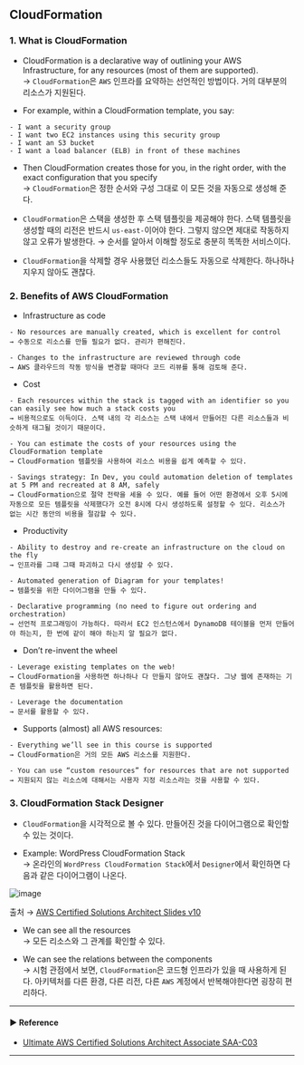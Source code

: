 ## CloudFormation
### 1. What is CloudFormation
- CloudFormation is a declarative way of outlining your AWS Infrastructure, for any resources (most of them are supported).  
→ `CloudFormation`은 `AWS` 인프라를 요약하는 선언적인 방법이다. 거의 대부분의 리소스가 지원된다.

- For example, within a CloudFormation template, you say:
~~~
- I want a security group
- I want two EC2 instances using this security group
- I want an S3 bucket
- I want a load balancer (ELB) in front of these machines
~~~

- Then CloudFormation creates those for you, in the right order, with the exact configuration that you specify  
→ `CloudFormation`은 정한 순서와 구성 그대로 이 모든 것을 자동으로 생성해 준다.

- `CloudFormation`은 스택을 생성한 후 스택 템플릿을 제공해야 한다. 스택 템플릿을 생성할 때의 리전은 반드시 `us-east-`이어야 한다. 그렇지 않으면 제대로 작동하지 않고 오류가 발생한다.
→ 순서를 알아서 이해할 정도로 충분히 똑똑한 서비스이다. 

- `CloudFormation`을 삭제할 경우 사용했던 리소스들도 자동으로 삭제한다. 하나하나 지우지 않아도 괜찮다.

### 2. Benefits of AWS CloudFormation
- Infrastructure as code
~~~
- No resources are manually created, which is excellent for control
→ 수동으로 리소스를 만들 필요가 없다. 관리가 편해진다.

- Changes to the infrastructure are reviewed through code
→ AWS 클라우드의 작동 방식을 변경할 때마다 코드 리뷰를 통해 검토해 준다. 
~~~

- Cost
~~~
- Each resources within the stack is tagged with an identifier so you can easily see how much a stack costs you
→ 비용적으로도 이득이다. 스택 내의 각 리소스는 스택 내에서 만들어진 다른 리소스들과 비슷하게 태그될 것이기 때문이다.

- You can estimate the costs of your resources using the CloudFormation template
→ CloudFormation 템플릿을 사용하여 리소스 비용을 쉽게 예측할 수 있다.

- Savings strategy: In Dev, you could automation deletion of templates at 5 PM and recreated at 8 AM, safely
→ CloudFormation으로 절약 전략을 세울 수 있다. 예를 들어 어떤 환경에서 오후 5시에 자동으로 모든 템플릿을 삭제했다가 오전 8시에 다시 생성하도록 설정할 수 있다. 리소스가 없는 시간 동안의 비용을 절감할 수 있다.
~~~

- Productivity
~~~
- Ability to destroy and re-create an infrastructure on the cloud on the fly
→ 인프라를 그때 그때 파괴하고 다시 생성할 수 있다.

- Automated generation of Diagram for your templates!
→ 템플릿을 위한 다이어그램을 만들 수 있다.

- Declarative programming (no need to figure out ordering and orchestration)
→ 선언적 프로그래밍이 가능하다. 따라서 EC2 인스턴스에서 DynamoDB 테이블을 먼저 만들어야 하는지, 한 번에 같이 해야 하는지 알 필요가 없다.
~~~

- Don’t re-invent the wheel
~~~
- Leverage existing templates on the web!
→ CloudFormation을 사용하면 하나하나 다 만들지 않아도 괜찮다. 그냥 웹에 존재하는 기존 템플릿을 활용하면 된다.

- Leverage the documentation
→ 문서를 활용할 수 있다. 
~~~

- Supports (almost) all AWS resources:
~~~
- Everything we’ll see in this course is supported
→ CloudFormation은 거의 모든 AWS 리소스를 지원한다.

- You can use “custom resources” for resources that are not supported
→ 지원되지 않는 리소스에 대해서는 사용자 지정 리소스라는 것을 사용할 수 있다.
~~~

### 3. CloudFormation Stack Designer
- `CloudFormation`을 시각적으로 볼 수 있다. 만들어진 것을 다이어그램으로 확인할 수 있는 것이다.

- Example: WordPress CloudFormation Stack  
→ 온라인의 `WordPress CloudFormation Stack`에서 `Designer`에서 확인하면 다음과 같은 다이어그램이 나온다.

![image](https://github.com/sanguk2794/AWS/assets/97398071/17700a22-22ed-4a1a-961e-67150eee31c1)

출처 → [AWS Certified Solutions Architect Slides v10](https://courses.datacumulus.com/downloads/certified-solutions-architect-pn9/)

- We can see all the resources  
→ 모든 리소스와 그 관계를 확인할 수 있다.

- We can see the relations between the components  
→ 시험 관점에서 보면, `CloudFormation`은 코드형 인프라가 있을 때 사용하게 된다. 아키텍처를 다른 환경, 다른 리전, 다른 `AWS` 계정에서 반복해야한다면 굉장히 편리하다.

---
#### ▶ Reference
- [Ultimate AWS Certified Solutions Architect Associate SAA-C03](https://www.udemy.com/course/aws-certified-solutions-architect-associate-saa-c03/)
---